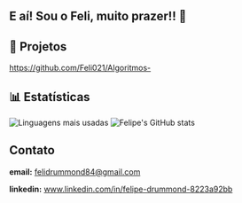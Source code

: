 ## E aí! Sou o Feli, muito prazer!! 👋

## 📌 Projetos 
https://github.com/Feli021/Algoritmos-

## 📊 Estatísticas  
![Linguagens mais usadas](https://github-readme-stats.vercel.app/api/top-langs/?username=feli021&layout=compact&theme=dark)
![Felipe's GitHub stats](https://github-readme-stats.vercel.app/api?username=feli021&show_icons=true&theme=dark)

## Contato
**email:** felidrummond84@gmail.com

**linkedin:** www.linkedin.com/in/felipe-drummond-8223a92bb



<!--
**Feli021/Feli021** is a ✨ _special_ ✨ repository because its `README.md` (this file) appears on your GitHub profile.

Here are some ideas to get you started:

- 🔭 I’m currently working on ...
- 🌱 I’m currently learning ...
- 👯 I’m looking to collaborate on ...
- 🤔 I’m looking for help with ...
- 💬 Ask me about ...
- 📫 How to reach me: ...
- 😄 Pronouns: ...
- ⚡ Fun fact: ...
-->
